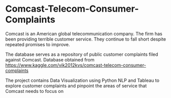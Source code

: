 # Comcast-Telecom-Consumer-Complaints
Comcast is an American global telecommunication company. The firm has been providing terrible customer service. They continue to fall short despite repeated promises to improve.

The database serves as a repository of public customer complaints filed against Comcast. Database obtained from https://www.kaggle.com/vik2012kvs/comcast-telecom-consumer-complaints

The project contains Data Visualization using Python NLP and Tableau to explore customer complaints and pinpoint the areas of service that Comcast needs to focus on
